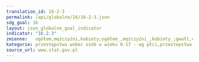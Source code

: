 ```yaml
---
translation_id: 16-2-3
permalink: /api/globalne/16/16-2-3.json
sdg_goal: 16
layout: json_globalne_goal_indicator
indicator: "16.2.3"
zmienne:   ogółem,mężczyźni,kobiety;ogółem_,mężczyźni_,kobiety_;gwałt,czerpanie zysku z cudzego nierządu,seksualne wykorzystanie małoletniego,seksualne wykorzystanie zależności;
kategorie: przestępstwa wobec osób w wieku 0-17 - wg płci,przestepstwa wobec osób w wieku 0-14 - wg płci,przestępstwa wobec osób w wieku 0-17 - wg kwalifikacji prawnych
source_url: www.stat.gov.pl
---
```

